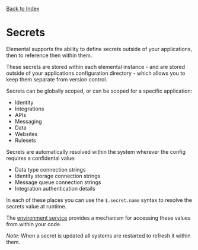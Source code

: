 [Back to Index](/documentation)

# Secrets

Elemental supports the ability to define secrets outside of your applications, then to reference then within them.

These secrets are stored within each elemental instance - and are stored outside of your applications configuration directory - which allows you
to keep them separate from version control.

Secrets can be globally scoped, or can be scoped for a specific application:

* Identity
* Integrations
* APIs
* Messaging
* Data
* Websites
* Rulesets

Secrets are automatically resolved within the system wherever the config requires a confidental value:

* Data type connection strings
* Identity storage connection strings
* Message queue connection strings
* Integration authentication details

In each of these places you can use the `$.secret.name` syntax to resolve the secrets value at runtime.

The [environment service](/src/support.documentation/services/environmentService) provides a mechanism for accessing these values from within your code.

*Note:* When a secret is updated all systems are restarted to refresh it within them.